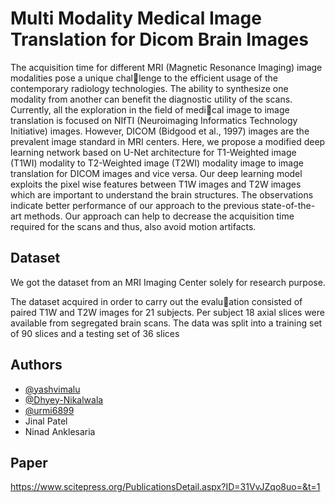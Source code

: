
# Multi Modality Medical Image Translation for Dicom Brain Images


The acquisition time for different MRI (Magnetic Resonance Imaging) image modalities pose a unique challenge to the efficient usage of the contemporary radiology technologies. The ability to synthesize one modality
from another can benefit the diagnostic utility of the scans. Currently, all the exploration in the field of medical image to image translation is focused on NIfTI (Neuroimaging Informatics Technology Initiative) images.
However, DICOM (Bidgood et al., 1997) images are the prevalent image standard in MRI centers. Here,
we propose a modified deep learning network based on U-Net architecture for T1-Weighted image (T1WI)
modality to T2-Weighted image (T2WI) modality image to image translation for DICOM images and vice
versa. Our deep learning model exploits the pixel wise features between T1W images and T2W images which
are important to understand the brain structures. The observations indicate better performance of our approach
to the previous state-of-the-art methods. Our approach can help to decrease the acquisition time required for
the scans and thus, also avoid motion artifacts.





## Dataset

We got the dataset from an MRI Imaging Center solely for research purpose.

The dataset acquired in order to carry out the evaluation consisted of paired T1W and T2W images for
21 subjects. Per subject 18 axial slices were available
from segregated brain scans. The data was split into a
training set of 90 slices and a testing set of 36 slices
## Authors

- [@yashvimalu](https://github.com/yashvimalu)
- [@Dhyey-Nikalwala](https://github.com/Dhyey-Nikalwala)
- [@urmi6899](https://github.com/urmi6899)
- Jinal Patel
- Ninad Anklesaria
## Paper

https://www.scitepress.org/PublicationsDetail.aspx?ID=31VvJZqo8uo=&t=1
